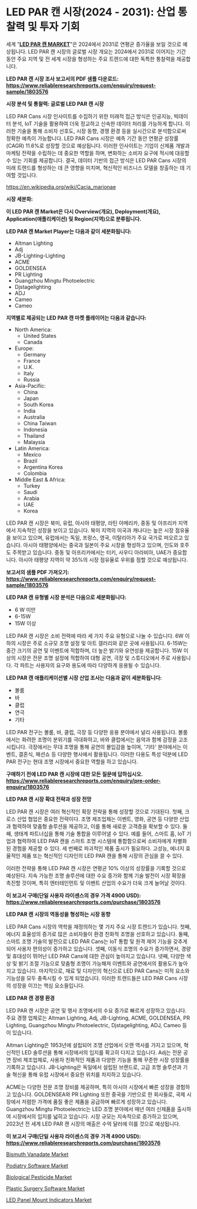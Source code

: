 <p><h1>LED PAR 캔 시장(2024 - 2031): 산업 통찰력 및 투자 기회</h1></p><p>세계 "<strong><a href="https://www.reliableresearchreports.com/led-par-cans-r1803576?utm_campaign=106&utm_medium=8&utm_source=Github&utm_content=ia&utm_term=15112024&utm_id=led-par-cans">LED PAR 캔 MARKET</a></strong>"은 2024에서 2031로 연평균 증가율을 보일 것으로 예상됩니다. LED PAR 캔 시장의 글로벌 시장 개요는 2024에서 2031로 이어지는 기간 동안 주요 지역 및 전 세계 시장을 형성하는 주요 트렌드에 대한 독특한 통찰력을 제공합니다.</p>
<p><strong>LED PAR 캔 시장 조사 보고서의 PDF 샘플 다운로드: <a href="https://www.reliableresearchreports.com/enquiry/request-sample/1803576?utm_campaign=106&utm_medium=8&utm_source=Github&utm_content=ia&utm_term=15112024&utm_id=led-par-cans">https://www.reliableresearchreports.com/enquiry/request-sample/1803576</a></strong></p>
<p><strong>시장 분석 및 통찰력: 글로벌 LED PAR 캔 시장</strong></p>
<p><p>LED PAR Cans 시장 인사이트를 수집하기 위한 미래적 접근 방식은 인공지능, 빅데이터 분석, IoT 기술을 활용하여 더욱 정교하고 신속한 데이터 처리를 가능하게 합니다. 이러한 기술을 통해 소비자 선호도, 시장 동향, 경쟁 환경 등을 실시간으로 분석함으로써 정확한 예측이 가능합니다. LED PAR Cans 시장은 예측 기간 동안 연평균 성장률(CAGR) 11.6%로 성장할 것으로 예상됩니다. 이러한 인사이트는 기업이 신제품 개발과 마케팅 전략을 수립하는 데 중요한 역할을 하며, 변화하는 소비자 요구에 적시에 대응할 수 있는 기회를 제공합니다. 결국, 데이터 기반의 접근 방식은 LED PAR Cans 시장의 미래 트렌드를 형성하는 데 큰 영향을 미치며, 혁신적인 비즈니스 모델을 창출하는 데 기여할 것입니다.</p></p>
<p><a href="%7CAUTHORITHY_DOMAIN_URL%7C?utm_campaign=106&utm_medium=8&utm_source=Github&utm_content=ia&utm_term=15112024&utm_id=led-par-cans">https://en.wikipedia.org/wiki/Cacia_marionae</a></p>
<p><strong>시장 세분화:</strong></p>
<p><strong>이 LED PAR 캔 Market은 다시 Overview(개요), Deployment(개요), Application(애플리케이션) 및 Region(지역)으로 분류됩니다.</strong></p>
<p><strong>LED PAR 캔 Market Player는 다음과 같이 세분화됩니다:</strong></p>
<p><ul><li>Altman Lighting</li><li>Adj</li><li>JB-Lighting-Lighting</li><li>ACME</li><li>GOLDENSEA</li><li>PR Lighting</li><li>Guangzhou Mingtu Photoelectric</li><li>Djstagelighting</li><li>ADJ</li><li>Cameo</li><li>Cameo</li></ul></p>
<p><strong>지역별로 제공되는 LED PAR 캔 마켓 플레이어는 다음과 같습니다:</strong></p>
<p><ul>
    <li>
        North America:
        <ul>
            <li>United States</li>
            <li>Canada</li>
        </ul>
    </li>
    <li>
        Europe:
        <ul>
            <li>Germany</li>
            <li>France</li>
            <li>U.K.</li>
            <li>Italy</li>
            <li>Russia</li>
        </ul>
    </li>
    <li>
        Asia-Pacific:
        <ul>
            <li>China</li>
            <li>Japan</li>
            <li>South Korea</li>
            <li>India</li>
            <li>Australia</li>
            <li>China Taiwan</li>
            <li>Indonesia</li>
            <li>Thailand</li>
            <li>Malaysia</li>
        </ul>
    </li>
    <li>
        Latin America:
        <ul>
            <li>Mexico</li>
            <li>Brazil</li>
            <li>Argentina Korea</li>
            <li>Colombia</li>
        </ul>
    </li>
    <li>
        Middle East & Africa:
        <ul>
            <li>Turkey</li>
            <li>Saudi</li>
            <li>Arabia</li>
            <li>UAE</li>
            <li>Korea</li>
        </ul>
    </li>
    </ul></p>
<p><p>LED PAR 캔 시장은 북미, 유럽, 아시아 태평양, 라틴 아메리카, 중동 및 아프리카 지역에서 지속적인 성장을 보이고 있습니다. 북미 지역의 미국과 캐나다는 높은 시장 점유율을 보이고 있으며, 유럽에서는 독일, 프랑스, 영국, 이탈리아가 주요 국가로 떠오르고 있습니다. 아시아 태평양에서는 중국과 일본이 주요 시장을 형성하고 있으며, 인도와 호주도 주목받고 있습니다. 중동 및 아프리카에서는 터키, 사우디 아라비아, UAE가 중요합니다. 아시아 태평양 지역이 약 35%의 시장 점유율로 우위를 점할 것으로 예상됩니다.</p></p>
<p><strong>보고서의 샘플 PDF 가져오기: <a href="https://www.reliableresearchreports.com/enquiry/request-sample/1803576?utm_campaign=106&utm_medium=8&utm_source=Github&utm_content=ia&utm_term=15112024&utm_id=led-par-cans">https://www.reliableresearchreports.com/enquiry/request-sample/1803576</a></strong></p>
<p><strong>LED PAR 캔 유형별 시장 분석은 다음으로 세분화됩니다:</strong></p>
<p><ul><li>6 W 미만</li><li>6-15W</li><li>15W 이상</li></ul></p>
<p><p>LED PAR 캔 시장은 소비 전력에 따라 세 가지 주요 유형으로 나눌 수 있습니다. 6W 이하의 시장은 주로 소규모 조명 설정 및 아트 갤러리와 같은 곳에 사용됩니다. 6-15W는 중간 크기의 공연 및 이벤트에 적합하며, 더 높은 밝기와 유연성을 제공합니다. 15W 이상의 시장은 전문 조명 설정에 적합하여 대형 공연, 극장 및 스튜디오에서 주로 사용됩니다. 각 파트는 사용자의 요구와 용도에 따라 다양하게 응용될 수 있습니다.</p></p>
<p><strong>LED PAR 캔 애플리케이션별 시장 산업 조사는 다음과 같이 세분화됩니다:</strong></p>
<p><ul><li>볼룸</li><li>바</li><li>클럽</li><li>연극</li><li>기타</li></ul></p>
<p><p>LED PAR 전구는 볼룸, 바, 클럽, 극장 등 다양한 응용 분야에서 널리 사용됩니다. 볼룸에서는 화려한 조명이 분위기를 극대화하고, 바와 클럽에서는 음악과 함께 감정을 고조시킵니다. 극장에서는 무대 조명을 통해 공연의 몰입감을 높이며, '기타' 분야에서는 이벤트, 결혼식, 패션쇼 등 다양한 행사에서 활용됩니다. 이러한 다용도 특성 덕분에 LED PAR 전구는 현대 조명 시장에서 중요한 역할을 하고 있습니다.</p></p>
<p><strong>구매하기 전에 LED PAR 캔 시장에 대한 모든 질문에 답하십시오. <a href="https://www.reliableresearchreports.com/enquiry/pre-order-enquiry/1803576?utm_campaign=106&utm_medium=8&utm_source=Github&utm_content=ia&utm_term=15112024&utm_id=led-par-cans">https://www.reliableresearchreports.com/enquiry/pre-order-enquiry/1803576</a></strong></p>
<p><strong>LED PAR 캔 시장 확대 전략과 성장 전망</strong></p>
<p><p>LED PAR 캔 시장은 여러 혁신적인 확장 전략을 통해 성장할 것으로 기대된다. 첫째, 크로스 산업 협업은 중요한 전략이다. 조명 제조업체는 이벤트, 영화, 공연 등 다양한 산업과 협력하여 맞춤형 솔루션을 제공하고, 이를 통해 새로운 고객층을 확보할 수 있다. 둘째, 생태계 파트너십을 통해 기술 통합을 이루어낼 수 있다. 예를 들어, 스마트 홈, IoT 기업과 협력하여 LED PAR 캔을 스마트 조명 시스템에 통합함으로써 소비자에게 차별화된 경험을 제공할 수 있다. 세 번째로 파괴적인 제품 출시가 필요하다. 고성능, 에너지 효율적인 제품 또는 혁신적인 디자인의 LED PAR 캔을 통해 시장의 관심을 끌 수 있다.</p><p>이러한 전략을 통해 LED PAR 캔 시장은 연평균 10% 이상의 성장률을 기록할 것으로 예상된다. 지속 가능한 조명 솔루션에 대한 수요 증가와 함께 기술 발전이 시장 확장을 촉진할 것이며, 특히 엔터테인먼트 및 이벤트 산업의 수요가 더욱 크게 늘어날 것이다.</p></p>
<p><strong>이 보고서 구매(단일 사용자 라이센스의 경우 가격 4900 USD): <a href="https://www.reliableresearchreports.com/purchase/1803576?utm_campaign=106&utm_medium=8&utm_source=Github&utm_content=ia&utm_term=15112024&utm_id=led-par-cans">https://www.reliableresearchreports.com/purchase/1803576</a></strong></p>
<p><strong>LED PAR 캔 시장의 역동성을 형성하는 시장 동향</strong></p>
<p><p>LED PAR Cans 시장의 역학을 재정의하는 몇 가지 주요 시장 트렌드가 있습니다. 첫째, 에너지 효율성의 증가로 많은 소비자들이 환경 친화적 조명을 선호하고 있습니다. 둘째, 스마트 조명 기술의 발전으로 LED PAR Cans는 IoT 통합 및 원격 제어 기능을 갖추게 되어 사용자 편의성이 증가하고 있습니다. 셋째, 이동식 조명의 수요가 증가하면서, 경량 및 휴대성이 뛰어난 LED PAR Cans에 대한 관심이 높아지고 있습니다. 넷째, 다양한 색상 및 밝기 조절 기능으로 맞춤형 조명이 가능해져 이벤트와 공연에서의 활용도가 높아지고 있습니다. 마지막으로, 재료 및 디자인의 혁신으로 LED PAR Cans는 미적 요소와 기능성을 모두 충족시킬 수 있게 되었습니다. 이러한 트렌드들은 LED PAR Cans 시장의 성장을 이끄는 핵심 요소들입니다.</p></p>
<p><strong>LED PAR 캔 경쟁 환경</strong></p>
<p><p>LED PAR 캔 시장은 공연 및 행사 조명에서의 수요 증가로 빠르게 성장하고 있습니다. 주요 경쟁 업체로는 Altman Lighting, Adj, JB-Lighting, ACME, GOLDENSEA, PR Lighting, Guangzhou Mingtu Photoelectric, Djstagelighting, ADJ, Cameo 등이 있습니다.</p><p>Altman Lighting은 1953년에 설립되어 조명 산업에서 오랜 역사를 가지고 있으며, 혁신적인 LED 솔루션을 통해 시장에서의 입지를 확고히 다지고 있습니다. Adj는 전문 공연 장비 제조업체로, 사용자 친화적인 제품과 다양한 기능을 통해 꾸준한 시장 성장률을 기록하고 있습니다. JB-Lighting은 독일에서 설립된 브랜드로, 고급 조명 솔루션과 기술 혁신을 통해 유럽 시장에서 중요한 위치를 차지하고 있습니다.</p><p>ACME는 다양한 전문 조명 장비를 제공하며, 특히 아시아 시장에서 빠른 성장을 경험하고 있습니다. GOLDENSEA와 PR Lighting 또한 중국을 기반으로 한 회사들로, 국제 시장에서 저렴한 가격에 품질 좋은 제품을 공급하며 빠르게 성장하고 있습니다. Guangzhou Mingtu Photoelectric는 LED 조명 분야에서 매년 여러 신제품을 출시하여 시장에서의 입지를 넓히고 있습니다. 시장 규모는 지속적으로 증가하고 있으며, 2023년 전 세계 LED PAR 캔 시장의 매출은 수억 달러에 이를 것으로 예상됩니다.</p></p>
<p><strong>이 보고서 구매(단일 사용자 라이센스의 경우 가격 4900 USD): <a href="https://www.reliableresearchreports.com/purchase/1803576?utm_campaign=106&utm_medium=8&utm_source=Github&utm_content=ia&utm_term=15112024&utm_id=led-par-cans">https://www.reliableresearchreports.com/purchase/1803576</a></strong></p>
<p><p><a href="https://github.com/nathandecarvalho/Market-Research-Report-List-5/blob/main/bismuth-vanadate-market.md?utm_campaign=106&utm_medium=8&utm_source=Github&utm_content=ia&utm_term=15112024&utm_id=led-par-cans">Bismuth Vanadate Market</a></p><p><a href="https://issuu.com/reportprime-2/docs/podiatry-software-market-size-2030._3cc42331340b55?utm_campaign=106&utm_medium=8&utm_source=Github&utm_content=ia&utm_term=15112024&utm_id=led-par-cans">Podiatry Software Market</a></p><p><a href="https://github.com/julyju69/Market-Research-Report-List-5/blob/main/biological-pesticide-market.md?utm_campaign=106&utm_medium=8&utm_source=Github&utm_content=ia&utm_term=15112024&utm_id=led-par-cans">Biological Pesticide Market</a></p><p><a href="https://issuu.com/reportprime-2/docs/plastic-surgery-software-market-siz_062ab4f8c5246f?utm_campaign=106&utm_medium=8&utm_source=Github&utm_content=ia&utm_term=15112024&utm_id=led-par-cans">Plastic Surgery Software Market</a></p><p><a href="https://www.linkedin.com/pulse/evolution-led-panel-mount-indicators-market-key-shifts-b9lvc?utm_campaign=106&utm_medium=8&utm_source=Github&utm_content=ia&utm_term=15112024&utm_id=led-par-cans">LED Panel Mount Indicators Market</a></p></p>
